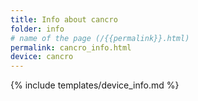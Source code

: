 ```yaml
---
title: Info about cancro
folder: info
# name of the page (/{{permalink}}.html)
permalink: cancro_info.html
device: cancro
---
```

{% include templates/device_info.md %}
